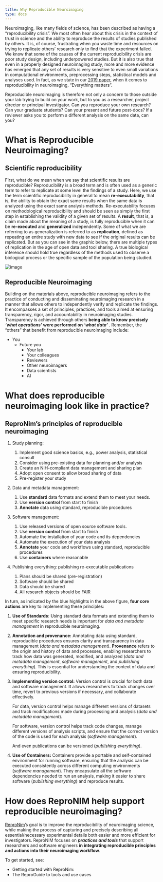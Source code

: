 ```yaml
---
title: Why Reproducible Neuroimaging
type: docs
---
```


Neuroimaging, like many fields of science, has been described as having a “reproducibility crisis”.  We most often hear about this crisis in the context of trust in science and the ability to reproduce the results of studies published by others.  It is, of course, frustrating when you waste time and resources on trying to replicate others’ research only to find that the experiment failed. We know that some of the causes of the current reproducibility crisis are poor study design, including underpowered studies. But it is also true that even in a properly designed neuroimaging study, more and more evidence has emerged that any set of results is very sensitive to even small variations in computational environments, preprocessing steps, statistical models and analyses used. In fact, as we state in our [2019 paper](https://www.frontiersin.org/journals/neuroinformatics/articles/10.3389/fninf.2019.00001/full), when it comes to reproducibility in neuroimaging,  “Everything matters”.

Reproducible neuroimaging is therefore not only a concern to those outside your lab trying to build on your work, but to you as a researcher, project director or principal investigator. Can you reproduce your own research? Can your graduate students?  Can your present and future post-docs?  If a reviewer asks you to perform a different analysis on the same data, can you?

# What is Reproducible Neuroimaging?

## Scientific reproducibility

First, what do we mean when we say that scientific results are reproducible?  Reproducibility is a broad term and is often used as a generic term to refer to replicate at some level the findings of a study.  Here, we use the term scientific reproducibility in general to mean **re-executability**, that is, the ability to obtain the exact same results when the same data is analyzed using the exact same analysis methods.  Re-executability focuses on methodological reproducibility and should be seen as simply the first step in establishing the validity of a given set of results. A **result**, that is, a claim made about the meaning of a study, is fully reproducible when it can be **re-executed** and **generalized** independently.  Some of what we are referring to as generalization is referred to as **replication**, defined as repeating an entire study with new data to see if the original results can be replicated.  But as you can see in the graphic below, there are multiple types of replication in the age of open data and tool sharing.  A true biological inference should hold true regardless of the methods used to observe a biological process or the specific sample of the population being studied.

![image](/images/spectrum.png)

## Reproducible Neuroimaging

Building on the materials above, reproducible neuroimaging refers to the practice of conducting and disseminating neuroimaging research in a manner that allows others to independently verify and replicate the findings. It encompasses a set of principles, practices, and tools aimed at ensuring transparency, rigor, and accountability in neuroimaging studies. Transparency is achieved through others **being able to know** **precisely *‘what operations’* were performed on *‘what data’*** .  Remember, the “others” that benefit from reproducible neuroimaging include:

* You
  * Future you
    * Your lab
    * Your colleagues
    * Reviewers
    * Other neuroimagers
    * Data scientists
    * AI

# What does reproducible neuroimaging look like in practice?

## ReproNim’s principles of reproducible neuroimaging

1. Study planning:
    1. Implement good science basics, e.g., power analysis, statistical consult
    2. Consider using pre-existing data for planning and/or analysis
    3. Create an NIH-compliant data management and sharing plan
    4. Adopt open consent to allow broad sharing of data
    5. Pre-register your study

1.  Data and metadata management:
    1. Use **standard** data formats and extend them to meet your needs.
    2. Use **version control** from start to finish
    3. **Annotate** data using standard, reproducible procedures

1.  Software management:
    1. Use released versions of open source software tools.
    2. Use **version control** from start to finish
    3. Automate the installation of your code and its dependencies
    4. Automate the execution of your data analysis
    5. **Annotate** your code and workflows using standard, reproducible procedures
    6. Use **containers** where reasonable

1.  Publishing everything:  publishing re-executable publications
    1. Plans should be shared (pre-registration)
    2. Software should be shared
    3. Data should be shared
    4. All research objects should be FAIR

In turn, as indicated by the blue highlights in the above figure,  **four core actions** are key to implementing these principles:

1) **Use of Standards:** Using standard data formats and extending them to meet specific research needs is important for *data and metadata management* in reproducible neuroimaging.

2) **Annotation and provenance:** Annotating data using standard, reproducible procedures ensures clarity and transparency in data management (*data and metadata management*). **Provenance** refers to the origin and history of data and processes, enabling researchers to track how data was generated, modified, and analyzed (*data and metadata management*, *software management*, and *publishing everything*). This is essential for understanding the context of data and ensuring reproducibility.

3) **Implementing version control:** Version control is crucial for both data and software management. It allows researchers to track changes over time, revert to previous versions if necessary, and collaborate effectively.

   For data, version control helps manage different versions of datasets and track modifications made during processing and analysis (*data and metadata management*).



   For software, version control helps track code changes, manage different versions of analysis scripts, and ensure that the correct version of the code is used for each analysis (*software management*).



   And even publications can be versioned (*publishing everything*).

4) **Use of Containers:** Containers provide a portable and self-contained environment for running software, ensuring that the analysis can be executed consistently across different computing environments (*software management*). They encapsulate all the software dependencies needed to run an analysis, making it easier to share software (*publishing everything*) and reproduce results.

# How does ReproNIM help support reproducible neuroimaging?

[ReproNim](https://www.repronim.org/)’s goal is to improve the reproducibility of neuroimaging science, while making the process of capturing and precisely describing all essential/necessary experimental details both easier and more efficient for investigators. ReproNIM focuses on ***practices and tools*** that support researchers and software engineers **in integrating reproducible principles and actions into their neuroimaging workflow**.

To get started, see:

* Getting started with ReproNim:
* The ReproGuide to tools and use cases
